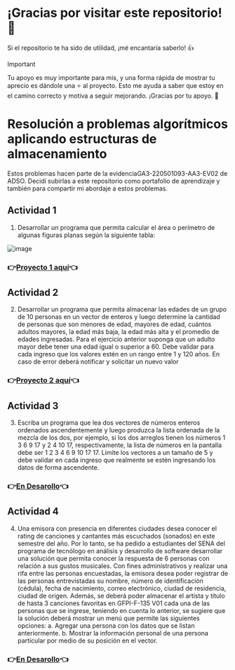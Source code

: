 
# ¡Gracias por visitar este repositorio! 🌟
Si el repositorio te ha sido de utilidad, ¡mé encantaría saberlo! 👍

> [!IMPORTANT]  
> Tu apoyo es muy importante para mis, y una forma rápida de mostrar tu aprecio es dándole una ⭐️ al proyecto. Esto me ayuda a saber que estoy en el camino correcto y motiva a seguir mejorando.
> ¡Gracias por tu apoyo. 🙌

# Resolución a problemas algorítmicos aplicando estructuras de almacenamiento 
Estos problemas hacen parte de la evidenciaGA3-220501093-AA3-EV02 de ADSO. Decidí subirlas a este repositorio como portafolio de aprendizaje y también para compartir mi abordaje a estos problemas.
## Actividad 1

1. Desarrollar un programa que permita calcular el área o perímetro de algunas figuras planas según la siguiente tabla:

![image](https://github.com/user-attachments/assets/cf4d0f58-7bbc-4065-904e-c685d1895c45)


###  👉[Proyecto 1 aquí](https://jeffersond-art.github.io/GA3-220501093-AA3-EV02/1-Area-Perimetro/ )👈



## Actividad 2
2. Desarrollar un programa que permita almacenar las edades de un grupo de 10 personas en un vector de
enteros y luego determine la cantidad de personas que son menores de edad, mayores de edad, cuántos
adultos mayores, la edad más baja, la edad más alta y el promedio de edades ingresadas. Para el ejercicio
anterior suponga que un adulto mayor debe tener una edad igual o superior a 60. Debe validar para cada
ingreso que los valores estén en un rango entre 1 y 120 años. En caso de error deberá notificar y solicitar
un nuevo valor
### 👉[Proyecto 2 aquí](https://jeffersond-art.github.io/GA3-220501093-AA3-EV02/2-mayor-menor-edad/)👈

## Actividad 3
3. Escriba un programa que lea dos vectores de números enteros ordenados ascendentemente y luego
produzca la lista ordenada de la mezcla de los dos, por ejemplo, si los dos arreglos tienen los números 1
3 6 9 17 y 2 4 10 17, respectivamente, la lista de números en la pantalla debe ser 1 2 3 4 6 9 10 17 17.
Limite los vectores a un tamaño de 5 y debe validar en cada ingreso que realmente se estén ingresando
los datos de forma ascendente.
### 👉[En Desarollo]()👈

## Actividad 4
4. Una emisora con presencia en diferentes ciudades desea conocer el rating de canciones y cantantes más
escuchados (sonados) en este semestre del año. Por lo tanto, se ha pedido a estudiantes del SENA del
programa de tecnólogo en análisis y desarrollo de software desarrollar una solución que permita conocer
la respuesta de 6 personas con relación a sus gustos musicales. Con fines administrativos y realizar una
rifa entre las personas encuestadas, la emisora desea poder registrar de las personas entrevistadas su
nombre, número de identificación (cédula), fecha de nacimiento, correo electrónico, ciudad de residencia,
ciudad de origen. Además, se deberá poder almacenar el artista y título de hasta 3 canciones favoritas en
GFPI-F-135 V01
cada una de las personas que se ingrese, teniendo en cuenta lo anterior, se sugiere que la solución deberá
mostrar un menú que permite las siguientes opciones:
a. Agregar una persona con los datos que se listan anteriormente.
b. Mostrar la información personal de una persona particular por medio de su posición en el vector.
### 👉[En Desarollo]()👈





